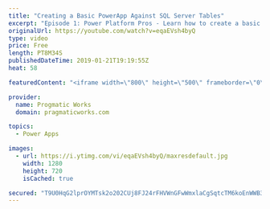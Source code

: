 ```yaml
---
title: "Creating a Basic PowerApp Against SQL Server Tables"
excerpt: "Episode 1: Power Platform Pros - Learn how to create a basic PowerApp using Start with Data wizard and an Azure SQL Server table.   For PowerApps training, please go to http://www.pragmaticworks.com  - - - - - - - - - - - - - - - - - - - - - - - - - - - - - - - - - - - - - - - - - - - - - -- - - - -"
originalUrl: https://youtube.com/watch?v=eqaEVsh4byQ
type: video
price: Free
length: PT8M34S
publishedDateTime: 2019-01-21T19:19:55Z
heat: 58

featuredContent: "<iframe width=\"800\" height=\"500\" frameborder=\"0\" src=\"https://www.youtube.com/embed/eqaEVsh4byQ\" allow=\"accelerometer; autoplay; encrypted-media; gyroscope; picture-in-picture\" allowfullscreen></iframe>"

provider:
  name: Progmatic Works
  domain: pragmaticworks.com

topics:
  - Power Apps

images:
  - url: https://i.ytimg.com/vi/eqaEVsh4byQ/maxresdefault.jpg
    width: 1280
    height: 720
    isCached: true

secured: "T9U0HqG2lprOYMTsk2o202CUj8FJ24rFHVWnGFwWmxlaCgSqtcTM6koEnWWB35oeDwHisn8j2RvY9VV12ydzXsquo5NmfTXrAG+K2i8QwXACN1X/lOdyTADzQ5afEx/CCQ6UwzWFFpMhT3ycCjDCeOOcXtyb5e+eRDtwu09U6si0IxLVAfedOzM7Zp1cSnK3vpz08ndRRT+TOr38Ut4zOOto7QOuQMq2zkDncypF6szfCtI4KMWp93JFDHiDcHXo/ym5cy62V1EN2m/mpufHiBdwlxONcHl/o+8fUPX7RMTRqQOPZxz+hQxWbjDGXxVN17dxyWpHw2ZeyV+/6yzzdIaJo+ixlpnGccGrqexoK1usEmhGGc+Zi1wNQqynvOtf6uOl3B49y3FCNXCfPnLn2WLrwV6RKn5Ky8ydxk/DUXU=;Vn4lxWNboZ3hFgKJD8khoA=="
---
```


